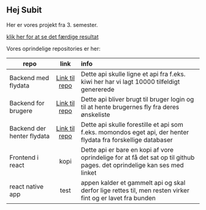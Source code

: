 ## Hej Subit  

Her er vores projekt fra 3. semester.

[klik her for at se det færdige resultat](https://rasmuslynge.github.io/deploy_Flight/)


Vores oprindelige repositories er her: 

| repo | link | info |
| ------------- |:-------------:|:--------|
| Backend med flydata | [Link til repo](https://github.com/Magmose/CA3Flights)  | Dette api skulle ligne et api fra f.eks. kiwi her har vi lagt 10000 tilfeldigt genererede |
| Backend for brugere| [Link til repo](https://github.com/RasmusLynge/examPrep/) | Dette api bliver brugt til bruger login og til at hente brugernes fly fra deres ønskeliste | 
| Backend der henter flydata | [Link til repo](https://github.com/Magmose/CA3)      | Dette api skulle forestille et api som f.eks. momondos eget api, der henter flydata fra forskellige databaser |
| Frontend i react | kopi | Dette api er bare en kopi af vore oprindelige for at få det sat op til github pages. det oprindelige kan ses med linket |
| react native app | test | appen kalder et gammelt api og skal derfor lige rettes til, men resten virker fint og er lavet fra bunden |


